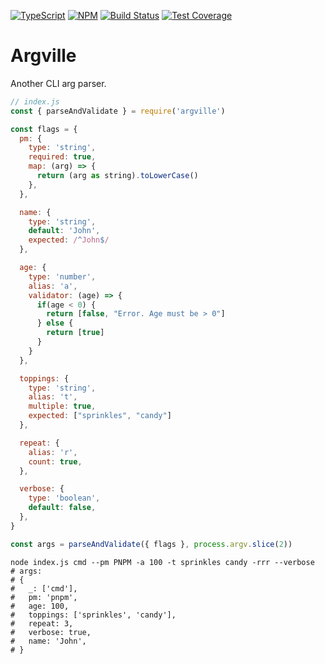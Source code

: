 [![TypeScript](https://img.shields.io/badge/Built%20With-TypeScript-%230074c1.svg?style=for-the-badge&logo=typescript)](http://www.typescriptlang.org/) [![NPM](https://img.shields.io/npm/v/argville?style=for-the-badge&logo=npm)](https://www.npmjs.com/package/argville) [![Build Status](https://img.shields.io/github/workflow/status/dworthen/argville/CI?style=for-the-badge&logo=github)](https://github.com/dworthen/argville/actions?query=workflow%3ACI) [![Test Coverage](https://img.shields.io/coveralls/github/dworthen/argville?style=for-the-badge&logo=coveralls)](https://coveralls.io/github/dworthen/argville)

# Argville

Another CLI arg parser.

```JavaScript
// index.js
const { parseAndValidate } = require('argville')

const flags = {
  pm: {
    type: 'string',
    required: true,
    map: (arg) => {
      return (arg as string).toLowerCase()
    },
  },

  name: {
    type: 'string',
    default: 'John',
    expected: /^John$/
  },

  age: {
    type: 'number',
    alias: 'a',
    validator: (age) => {
      if(age < 0) {
        return [false, "Error. Age must be > 0"]
      } else {
        return [true]
      }
    }
  },

  toppings: {
    type: 'string',
    alias: 't',
    multiple: true,
    expected: ["sprinkles", "candy"]
  },

  repeat: {
    alias: 'r',
    count: true,
  },

  verbose: {
    type: 'boolean',
    default: false,
  },
}

const args = parseAndValidate({ flags }, process.argv.slice(2))
```

```shell
node index.js cmd --pm PNPM -a 100 -t sprinkles candy -rrr --verbose
# args:
# {
#   _: ['cmd'],
#   pm: 'pnpm',
#   age: 100,
#   toppings: ['sprinkles', 'candy'],
#   repeat: 3,
#   verbose: true,
#   name: 'John',
# }
```
